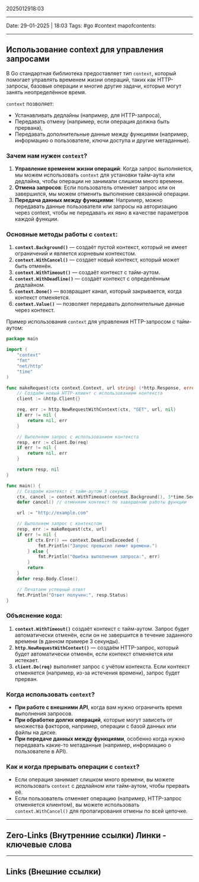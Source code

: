 2025012918:03
___
Date: 29-01-2025 | 18:03
Tags: #go #context
mapofcontents: 
___
## Использование context для управления запросами

В Go стандартная библиотека предоставляет тип `context`, который помогает управлять временем жизни операций, таких как HTTP-запросы, базовые операции и многие другие задачи, которые могут занять неопределённое время.

`context` позволяет:
- Устанавливать дедлайны (например, для HTTP-запроса),
- Передавать отмену (например, если операция должна быть прервана),
- Передавать дополнительные данные между функциями (например, информацию о пользователе, ключи доступа и другие метаданные).

### Зачем нам нужен `context`?

1. **Управление временем жизни операций**: Когда запрос выполняется, мы можем использовать `context` для установки тайм-аута или дедлайна, чтобы операции не занимали слишком много времени.
2. **Отмена запросов**: Если пользователь отменяет запрос или он завершился, мы можем отменить выполнение связанной операции.
3. **Передача данных между функциями**: Например, можно передавать данные пользователя или запросы на авторизацию через context, чтобы не передавать их явно в качестве параметров каждой функции.

### Основные методы работы с `context`:

1. **`context.Background()`** — создаёт пустой контекст, который не имеет ограничений и является корневым контекстом.
2. **`context.WithCancel()`** — создает новый контекст, который может быть отменён.
3. **`context.WithTimeout()`** — создаёт контекст с тайм-аутом.
4. **`context.WithDeadline()`** — создаёт контекст с определённым дедлайном.
5. **`context.Done()`** — возвращает канал, который закрывается, когда контекст отменяется.
6. **`context.Value()`** — позволяет передавать дополнительные данные через контекст.

Пример использования `context` для управления HTTP-запросом с тайм-аутом:
```go
package main

import (
	"context"
	"fmt"
	"net/http"
	"time"
)

func makeRequest(ctx context.Context, url string) (*http.Response, error) {
	// Создаём новый HTTP-клиент с использованием контекста
	client := &http.Client{}

	req, err := http.NewRequestWithContext(ctx, "GET", url, nil)
	if err != nil {
		return nil, err
	}

	// Выполняем запрос с использованием контекста
	resp, err := client.Do(req)
	if err != nil {
		return nil, err
	}

	return resp, nil
}

func main() {
	// Создаём контекст с тайм-аутом 3 секунды
	ctx, cancel := context.WithTimeout(context.Background(), 3*time.Second)
	defer cancel() // отменяем контекст по завершению работы функции

	url := "http://example.com"

	// Выполняем запрос с контекстом
	resp, err := makeRequest(ctx, url)
	if err != nil {
		if ctx.Err() == context.DeadlineExceeded {
			fmt.Println("Запрос превысил лимит времени.")
		} else {
			fmt.Println("Ошибка выполнения запроса:", err)
		}
		return
	}
	defer resp.Body.Close()

	// Печатаем успешный ответ
	fmt.Println("Ответ получен:", resp.Status)
}
```

### Объяснение кода:

1. **`context.WithTimeout()`** создаёт контекст с тайм-аутом. Запрос будет автоматически отменён, если он не завершится в течение заданного времени (в данном примере 3 секунды).
2. **`http.NewRequestWithContext()`** — создаём HTTP-запрос, который будет автоматически отменён, если контекст отменяется или истекает.
3. **`client.Do(req)`** выполняет запрос с учётом контекста. Если контекст отменяется (например, из-за истечения времени), запрос будет прерван.
### Когда использовать `context`?

- **При работе с внешними API**, когда вам нужно ограничить время выполнения запросов.
- **При обработке долгих операций**, которые могут зависеть от множества факторов, например, операции с базой данных или файлы на диске.
- **При передаче данных между функциями**, особенно когда нужно передавать какие-то метаданные (например, информацию о пользователе в API).
### Как и когда прерывать операции с `context`?

- Если операция занимает слишком много времени, вы можете использовать `context` с дедлайном или тайм-аутом, чтобы прервать её.
- Если пользователь отменяет операцию (например, HTTP-запрос отменяется клиентом), вы можете использовать `context.WithCancel()` для пропагирования отмены по всей цепочке.

-----
**Zero-Links**  (Внутренние ссылки) Линки - ключевые слова
-

------
**Links** (Внешние ссылки)
-
